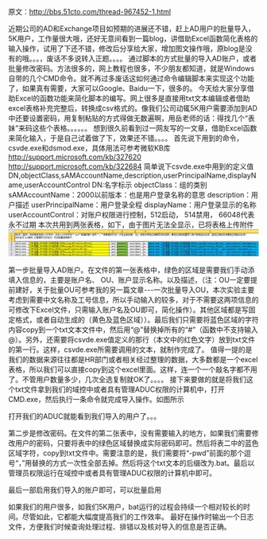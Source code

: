 原文：http://bbs.51cto.com/thread-967452-1.html

近期公司的AD和Exchange项目如预期的进展还不错，赶上AD用户的批量导入，5K用户，工作量很大哦，还好无意间看到一篇blog，讲借助Excel函数简化表格的输入操作，试用了下还不错，修改后分享给大家，增加图文操作哦，原blog是没有的哦。。。，废话不多说转入正题。。。。
通过脚本的方式批量的导入AD账户，或者批量修改密码。方法很多的，网上教程也很多，不少朋友都知道，就是Windows自带的几个CMD命令。就不再过多废话这如何通过命令编辑脚本来实现这个功能了，如果真有需要，大家可以Google、Baidu一下，很多的。
今天给大家分享借助Excel的函数功能来简化脚本的编写。网上很多是直接用txt文本编辑或者借助excel表格补充完整后，转换成csv格式的。像我们公司动辄5K用户需要添加到AD中还要设置密码，用复制粘贴的方式得做无数遍啊，用岳老师的话：得找几个“表妹”来码这些个表格。。。。。。
想到很久前看到过一网友写的一文章，借助Excel函数来简化输入，于是自己试着做了下，效果还不错。。。。
首先说下用到的命令，csvde.exe和dsmod.exe，具体用法可参考微软KB库
http://support.microsoft.com/kb/327620
http://support.microsoft.com/kb/322684
简单说下csvde.exe中用到的定义值
DN,objectClass,sAMAccountName,description,userPrincipalName,displayName,userAccountControl
DN:名字标示
objectClass：组的类别
sAMAccountName：2000以前版本：也是用户登录名称的意思
description：用户描述
userPrincipalName：用户登录全程
displayName：用户登录显示的名称
userAccountControl：对账户权限进行控制，512启动， 514禁用， 66048代表永不过期
本次共用到两张表格，如下，由于图片无法全显示，已将表格上传附件
![](Pic/401810_1325495168yte6.jpg "")

第一步批量导入AD账户。在文件的第一张表格中，绿色的区域是需要我们手动添填入信息的，主要是账户名、 OU、账户显示名称。以及描述，（注：OU一定要提前建好，关于批量OU可参考我的另一篇文章---一次批量导入OU，本次实验主要考虑到需要中文名称及工号信息，所以手动输入的较多，对于不需要这两项信息的可修改下Excel文件，只需输入账户名及OU即可，简化操作）。其他区域都是写固定格式，或者自动生成的（黄色及蓝色区域））。最后我们只需要将蓝色区域的字符内容copy到一个txt文本文件中，然后用“@”替换掉所有的“#”（函数中不支持输入@）。另外，还需要将csvde.exe值定义的那行（本文中的红色文字）放到txt文件的第一行。这样，csvde.exe所需要调用的文本，就制作完成了。
值得一提的是我们的数据来源往往都是HR部门或者相关经过整理的数据，大多数都是一个excel表格，所以我们可以直接copy到这个excel里面。这样，连一个一个敲名字都不用了。不管用户数量多少，几次全选复制就OK了。。。。
接下来要做的就是将我们这个txt文件拿到我们的域控中或者具有管理ADUC权限的计算机中，打开CMD.exe，然后执行一条命令就完成导入操作。如图所示


打开我们的ADUC就能看到我们导入的用户了。。。

第二步是修改密码。在文件的第二张表中，没有需要输入的地方，如果我们需要修改用户的密码，只要将表中的绿色区域替换成实际密码即可。然后将表二中的蓝色区域字符，copy到txt文件中。需要注意的是，我们需要将“-pwd”前面的那个逗号“，”用替换的方式一次性全部去掉。然后将这个txt文本的后缀改为.bat。最后以管理员权限运行在域控中或者具有管理ADUC权限的计算机中即可。


最后一部启用我们导入的账户即可，可以批量启用


如果我们的用户很多，如我们5K用户，bat运行的过程会持续一个相对较长的时间。尽管如此，它都能大幅度提高我们的工作效率。
最好在操作时输出一个日志文件，方便我们时候查询处理过程、排错以及核对导入的信息是否正确。 

